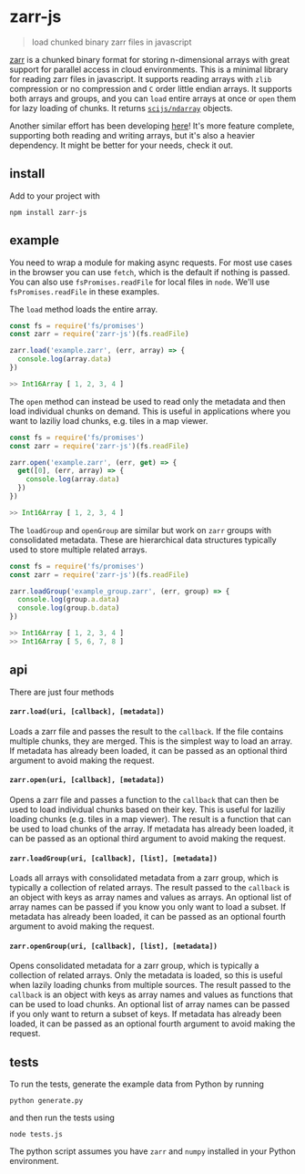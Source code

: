 # zarr-js

> load chunked binary zarr files in javascript

[zarr](https://zarr.readthedocs.io/en/stable/) is a chunked binary format for storing n-dimensional arrays with great support for parallel access in cloud environments. This is a minimal library for reading zarr files in javascript. It supports reading arrays with `zlib` compression or no compression and `C` order little endian arrays. It supports both arrays and groups, and you can `load` entire arrays at once or `open` them for lazy loading of chunks. It returns [`scijs/ndarray`](https://github.com/scijs/ndarray) objects.

Another similar effort has been developing [here](https://github.com/gzuidhof/zarr.js)! It's more feature complete, supporting both reading and writing arrays, but it's also a heavier dependency. It might be better for your needs, check it out.

## install

Add to your project with

```
npm install zarr-js
```

## example

You need to wrap a module for making async requests. For most use cases in the browser you can use `fetch`, which is the default if nothing is passed. You can also use `fsPromises.readFile` for local files in `node`. We'll use `fsPromises.readFile` in these examples.

The `load` method loads the entire array. 

```js
const fs = require('fs/promises')
const zarr = require('zarr-js')(fs.readFile)

zarr.load('example.zarr', (err, array) => {
  console.log(array.data)
})

>> Int16Array [ 1, 2, 3, 4 ]
```

The `open` method can instead be used to read only the metadata and then load individual chunks on demand. This is useful in applications where you want to laziliy load chunks, e.g. tiles in a map viewer.

```js
const fs = require('fs/promises')
const zarr = require('zarr-js')(fs.readFile)

zarr.open('example.zarr', (err, get) => {
  get([0], (err, array) => {
    console.log(array.data)
  })
})

>> Int16Array [ 1, 2, 3, 4 ]
```

The `loadGroup` and `openGroup` are similar but work on `zarr` groups with consolidated metadata. These are hierarchical data structures typically used to store multiple related arrays.

```js
const fs = require('fs/promises')
const zarr = require('zarr-js')(fs.readFile)

zarr.loadGroup('example_group.zarr', (err, group) => {
  console.log(group.a.data)
  console.log(group.b.data)
})

>> Int16Array [ 1, 2, 3, 4 ]
>> Int16Array [ 5, 6, 7, 8 ]
```

## api

There are just four methods

#### `zarr.load(uri, [callback], [metadata])`

Loads a zarr file and passes the result to the `callback`. If the file contains multiple chunks, they are merged. This is the simplest way to load an array. If metadata has already been loaded, it can be passed as an optional third argument to avoid making the request.

#### `zarr.open(uri, [callback], [metadata])`

Opens a zarr file and passes a function to the `callback` that can then be used to load individual chunks based on their key. This is useful for laziliy loading chunks (e.g. tiles in a map viewer). The result is a function that can be used to load chunks of the array. If metadata has already been loaded, it can be passed as an optional third argument to avoid making the request.

#### `zarr.loadGroup(uri, [callback], [list], [metadata])`

Loads all arrays with consolidated metadata from a zarr group, which is typically a collection of related arrays. The result passed to the `callback` is an object with keys as array names and values as arrays. An optional list of array names can be passed if you know you only want to load a subset. If metadata has already been loaded, it can be passed as an optional fourth argument to avoid making the request.

#### `zarr.openGroup(uri, [callback], [list], [metadata])`

Opens consolidated metadata for a zarr group, which is typically a collection of related arrays. Only the metadata is loaded, so this is useful when lazily loading chunks from multiple sources. The result passed to the `callback` is an object with keys as array names and values as functions that can be used to load chunks. An optional list of array names can be passed if you only want to return a subset of keys. If metadata has already been loaded, it can be passed as an optional fourth argument to avoid making the request.

## tests

To run the tests, generate the example data from Python by running

```
python generate.py
```

and then run the tests using

```
node tests.js
```

The python script assumes you have `zarr` and `numpy` installed in your Python environment.